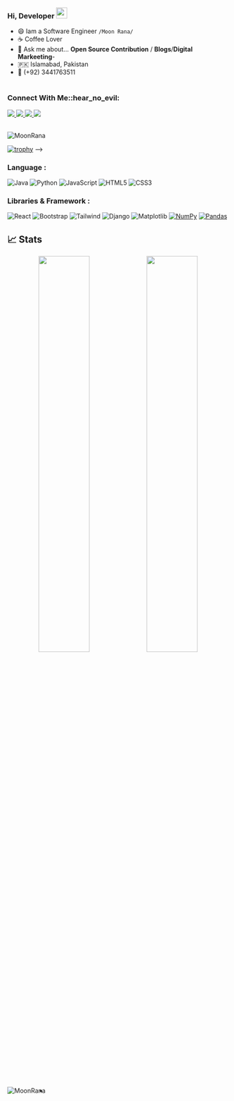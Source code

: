 ### Hi, Developer <img src="https://media.giphy.com/media/hvRJCLFzcasrR4ia7z/giphy.gif" width="25px">

- 😄 Iam a Software Engineer `/Moon Rana/`
- ☕️ Coffee Lover
- 💬 Ask me about... **Open Source Contribution** /  **Blogs**/**Digital Markeeting**- 
- 🇵🇰 Islamabad, Pakistan
- 📱 (+92) 3441763511
<br><br>
<h3 align="left">Connect With Me::hear_no_evil:</h3>

<a href="https://www.linkedin.com/in/mansoor-rana-351065215/">
  <img src="https://img.shields.io/badge/LinkedIn-0077B5?style=for-the-badge&logo=linkedin&logoColor=white" /> 
 </a> 
<a href="mailto:ranamansoorv7@gmail.com">
  <img src="https://img.shields.io/badge/Gmail-D14836?style=for-the-badge&logo=gmail&logoColor=white"   />
</a>
<a href="https://twitter.com/MoonRana812">
  <img src="https://img.shields.io/badge/Twitter-1DA1F2?style=for-the-badge&logo=twitter&logoColor=white"   />
</a>

<a href="https://moonrana.me/">
<img src="https://img.shields.io/badge/Portfolio-000000?style=for-the-badge&logo=opsgenie&logoColor=ffffff"></a> 
<br> <br>
<p align="left"> <img src="https://komarev.com/ghpvc/?username=MoonRana&label=Profile%20views&color=0e75b6&style=flat" alt="MoonRana" /> </p>


[![trophy](https://github-profile-trophy.vercel.app/?username=MoonRana&theme=onedark)](https://github.com/MoonRana/github-profile-trophy) -->
### Language :
![Java](https://img.shields.io/badge/-java-E34A86?style=flat-square&logo=java)
![Python](https://img.shields.io/badge/-Python-black?style=flat-square&logo=Python)
![JavaScript](https://img.shields.io/badge/-JavaScript-black?style=flat-square&logo=javascript)
![HTML5](https://img.shields.io/badge/-HTML5-E34F26?style=flat-square&logo=html5&logoColor=white)
![CSS3](https://img.shields.io/badge/-CSS3-1572B6?style=flat-square&logo=css3)

### Libraries & Framework :

![React](https://img.shields.io/badge/-React-black?style=flat-square&logo=react)
![Bootstrap](https://img.shields.io/badge/-Bootstrap-563D7C?style=flat-square&logo=bootstrap)
![Tailwind](https://img.shields.io/badge/-Tailwind-563D7C?style=flat-square&logo=tailwind)
![Django](https://img.shields.io/badge/-Django-563D7C?style=flat-square&logo=django)
![Matplotlib](https://img.shields.io/badge/-Matplotlib-563D7C?style=flat-square&logo=matplotlib)
<a href="#"><img alt="NumPy" src="https://img.shields.io/badge/Numpy%20-%23013243.svg?logo=numpy&logoColor=white"></a>
<a href="#"><img alt="Pandas" src="https://img.shields.io/badge/Pandas%20-%23150458.svg?logo=pandas&logoColor=white"></a>

## 📈 Stats
<p align="center">
	
  <img width="48%" src="https://github-readme-stats.vercel.app/api?username=MoonRana&show_icons=true&theme=tokyonight" />
  <img width="48%" src="https://github-readme-streak-stats.herokuapp.com/?user=MoonRana&theme=tokyonight" />
</p>


<p><img align="left" src="https://github-readme-stats.vercel.app/api/top-langs?username=MoonRana&show_icons=true&locale=en&layout=compact=true&theme=tokyonightt" alt="MoonRana" /></p>



<!-- <div align="center">
<a href="https://moonrana.me/">
<img src="https://img.shields.io/badge/Portfolio-000000?style=for-the-badge&logo=opsgenie&logoColor=ffffff"></a> 
<a href="https://github.com/MoonRana">
<img src="https://img.shields.io/badge/Github-211F1F?style=for-the-badge&logo=GitHub&logoColor=ffffff"></a>
   -->
  
-
